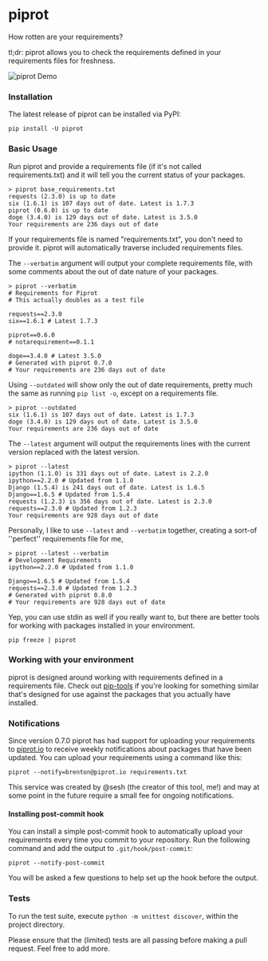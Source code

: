 piprot
======

How rotten are your requirements?

tl;dr: piprot allows you to check the requirements defined in your requirements
files for freshness.

![piprot Demo](http://i.imgur.com/kewPaFa.gif)


### Installation

The latest release of piprot can be installed via PyPI:

    pip install -U piprot


### Basic Usage

Run piprot and provide a requirements file (if it's not called requirements.txt)
and it will tell you the current status of your packages.

    > piprot base_requirements.txt
    requests (2.3.0) is up to date
    six (1.6.1) is 107 days out of date. Latest is 1.7.3
    piprot (0.6.0) is up to date
    doge (3.4.0) is 129 days out of date. Latest is 3.5.0
    Your requirements are 236 days out of date

If your requirements file is named "requirements.txt", you don't need to provide it.
piprot will automatically traverse included requirements files.

The `--verbatim` argument will output your complete requirements file, with some
comments about the out of date nature of your packages.

    > piprot --verbatim
    # Requirements for Piprot
    # This actually doubles as a test file

    requests==2.3.0
    six==1.6.1 # Latest 1.7.3

    piprot==0.6.0
    # notarequirement==0.1.1

    doge==3.4.0 # Latest 3.5.0
    # Generated with piprot 0.7.0
    # Your requirements are 236 days out of date

Using `--outdated` will show only the out of date requirements, pretty much the same
as running `pip list -o`, except on a requirements file.

    > piprot --outdated
    six (1.6.1) is 107 days out of date. Latest is 1.7.3
    doge (3.4.0) is 129 days out of date. Latest is 3.5.0
    Your requirements are 236 days out of date

The `--latest` argument will output the requirements lines with the current version
replaced with the latest version.

    > piprot --latest
    ipython (1.1.0) is 331 days out of date. Latest is 2.2.0
    ipython==2.2.0 # Updated from 1.1.0
    Django (1.5.4) is 241 days out of date. Latest is 1.6.5
    Django==1.6.5 # Updated from 1.5.4
    requests (1.2.3) is 356 days out of date. Latest is 2.3.0
    requests==2.3.0 # Updated from 1.2.3
    Your requirements are 928 days out of date

Personally, I like to use `--latest` and `--verbatim` together, creating a sort-of
''perfect'' requirements file for me,

    > piprot --latest --verbatim
    # Development Requirements
    ipython==2.2.0 # Updated from 1.1.0

    Django==1.6.5 # Updated from 1.5.4
    requests==2.3.0 # Updated from 1.2.3
    # Generated with piprot 0.8.0
    # Your requirements are 928 days out of date

Yep, you can use stdin as well if you really want to, but there are better tools
for working with packages installed in your environment.

    pip freeze | piprot


### Working with your environment

piprot is designed around working with requirements defined in a requirements file.
Check out [pip-tools](https://github.com/nvie/pip-tools) if you're looking for
something similar that's designed for use against the packages that you actually
have installed.


### Notifications

Since version 0.7.0 piprot has had support for uploading your requirements to
[piprot.io](https://piprot.io) to receive weekly notifications about packages
that have been updated. You can upload your requirements using a command like this:

    piprot --notify=brenton@piprot.io requirements.txt

This service was created by @sesh (the creator of this tool, me!) and may at some
point in the future require a small fee for ongoing notifications.


#### Installing post-commit hook

You can install a simple post-commit hook to automatically upload your requirements
every time you commit to your repository. Run the following command and add the output
to `.git/hook/post-commit`:

    piprot --notify-post-commit

You will be asked a few questions to help set up the hook before the output.


### Tests

To run the test suite, execute `python -m unittest discover`, within the project directory.

Please ensure that the (limited) tests are all passing before making a pull request. Feel free to add more.
